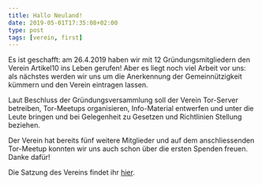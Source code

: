 ```yaml
---
title: Hallo Neuland!
date: 2019-05-01T17:35:08+02:00
type: post
tags: [verein, first]
---
```


Es ist geschafft: am 26.4.2019 haben wir mit 12 Gründungsmitgliedern den Verein
Artikel10 ins Leben gerufen! Aber es liegt noch viel Arbeit vor uns: als
nächstes werden wir uns um die Anerkennung der Gemeinnützigkeit kümmern und den
Verein eintragen lassen.

Laut Beschluss der Gründungsversammlung soll der Verein Tor-Server betreiben,
Tor-Meetups organisieren, Info-Material entwerfen und unter die Leute bringen
und bei Gelegenheit zu Gesetzen und Richtlinien Stellung beziehen.

Der Verein hat bereits fünf weitere Mitglieder und auf dem anschliessenden
Tor-Meetup konnten wir uns auch schon über die ersten Spenden freuen. Danke
dafür!

Die Satzung des Vereins findet ihr [hier](/verein/satzung/).
